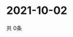 # 2021-10-02
  共 0条

  <!-- BEGIN -->
  <!-- 最后更新时间Sat Oct 02 2021 04:04:08 GMT+0000 (Coordinated Universal Time) -->
  
  <!-- END -->
  
  